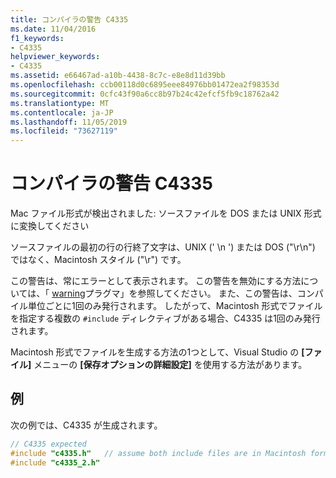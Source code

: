 ```yaml
---
title: コンパイラの警告 C4335
ms.date: 11/04/2016
f1_keywords:
- C4335
helpviewer_keywords:
- C4335
ms.assetid: e66467ad-a10b-4438-8c7c-e8e8d11d39bb
ms.openlocfilehash: ccb00118d0c6895eee84976bb01472ea2f98353d
ms.sourcegitcommit: 0cfc43f90a6cc8b97b24c42efcf5fb9c18762a42
ms.translationtype: MT
ms.contentlocale: ja-JP
ms.lasthandoff: 11/05/2019
ms.locfileid: "73627119"
---
```

# <a name="compiler-warning-c4335"></a>コンパイラの警告 C4335

Mac ファイル形式が検出されました: ソースファイルを DOS または UNIX 形式に変換してください

ソースファイルの最初の行の行終了文字は、UNIX (' \n ') または DOS ("\r\n") ではなく、Macintosh スタイル ("\r") です。

この警告は、常にエラーとして表示されます。  この警告を無効にする方法については、「 [warning](../../preprocessor/warning.md)プラグマ」を参照してください。  また、この警告は、コンパイル単位ごとに1回のみ発行されます。 したがって、Macintosh 形式でファイルを指定する複数の `#include` ディレクティブがある場合、C4335 は1回のみ発行されます。

Macintosh 形式でファイルを生成する方法の1つとして、Visual Studio の **[ファイル]** メニューの **[保存オプションの詳細設定]** を使用する方法があります。

## <a name="example"></a>例

次の例では、C4335 が生成されます。

```cpp
// C4335 expected
#include "c4335.h"   // assume both include files are in Macintosh format
#include "c4335_2.h"
```
